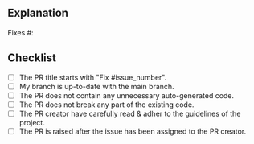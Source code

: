 <!--
  - Thanks for submitting code to Hacking Script! Please fill out the following as part of
  - your pull request so we can review your code more easily.
  -->

## Explanation
<!--
  - Explain what your PR does. If this PR fixes an existing bug, please include
  - "Fixes #issue_number:" in the explanation so that GitHub can auto-close the issue
  - when this PR is merged.
  -->
  
Fixes #:

## Checklist
<!-- Please tick the relevant boxes by putting an "x" in them. -->

- [ ] The PR title starts with "Fix #issue_number".  <!-- PR refers to PULL REQUEST -->
- [ ] My branch is up-to-date with the main branch.
- [ ] The PR does not contain any unnecessary auto-generated code.
- [ ] The PR does not break any part of the existing code.
- [ ] The PR creator have carefully read & adher to the guidelines of the project.
- [ ] The PR is raised after the issue has been assigned to the PR creator.
